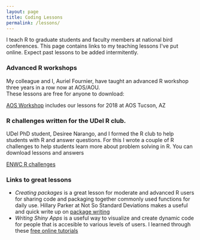 ```yaml
---
layout: page
title: Coding Lessons
permalink: /lessons/
---
```


I teach R to graduate students and faculty members at national bird conferences. This page contains links to my teaching lessons I've put online. Expect past lessons to be added intermitently. 

### Advanced R workshops
My colleague and I, Auriel Fournier, have taught an advanced R workshop three years in a row now at AOS/AOU.  
These lessons are free for anyone to download:

[AOS Workshop](https://github.com/aurielfournier/AOS18AZ) includes our lessons for 2018 at AOS Tucson, AZ

### R challenges written for the UDel R club.  
UDel PhD student, Desiree Narango, and I formed the R club to help students with R and answer questions. For this I wrote a couple of 
R challenges to help students learn more about problem solving in R. You can download lessons and answers

[ENWC R challenges](https://enwcrclub.weebly.com/activities.html)

### Links to great lessons
- *Creating packages* is a great lesson for moderate and advanced R users for sharing code and packaging together commonly used functions for daily use. Hillary Parker at Not So Standard Deviations makes a useful and quick write up on [package writing](https://hilaryparker.com/2014/04/29/writing-an-r-package-from-scratch/)  
- *Writing Shiny Apps* is a useful way to visualize and create dynamic code for people that is accesible to various levels of users. I learned through these [free online tutorials](https://shiny.rstudio.com/tutorial/)

